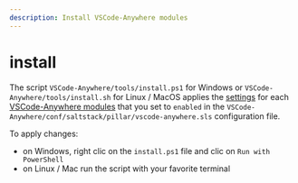```yaml
---
description: Install VSCode-Anywhere modules
---
```


# install

The script `VSCode-Anywhere/tools/install.ps1` for Windows or `VSCode-Anywhere/tools/install.sh` for Linux / MacOS applies the [settings](../../modules/settings/) for each [VSCode-Anywhere modules](../../modules/install.md) that you set to `enabled` in the `VSCode-Anywhere/conf/saltstack/pillar/vscode-anywhere.sls` configuration file.

To apply changes:

* on Windows, right clic on the `install.ps1` file and clic on `Run with PowerShell`
* on Linux / Mac run the script with your favorite terminal

